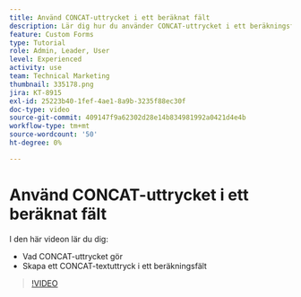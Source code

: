 ```yaml
---
title: Använd CONCAT-uttrycket i ett beräknat fält
description: Lär dig hur du använder CONCAT-uttrycket i ett beräkningsfält i Adobe [!DNL Workfront].
feature: Custom Forms
type: Tutorial
role: Admin, Leader, User
level: Experienced
activity: use
team: Technical Marketing
thumbnail: 335178.png
jira: KT-8915
exl-id: 25223b40-1fef-4ae1-8a9b-3235f88ec30f
doc-type: video
source-git-commit: 409147f9a62302d28e14b834981992a0421d4e4b
workflow-type: tm+mt
source-wordcount: '50'
ht-degree: 0%

---
```


# Använd CONCAT-uttrycket i ett beräknat fält

I den här videon lär du dig:

* Vad CONCAT-uttrycket gör
* Skapa ett CONCAT-textuttryck i ett beräkningsfält

>[!VIDEO](https://video.tv.adobe.com/v/335178/?quality=12&learn=on)
